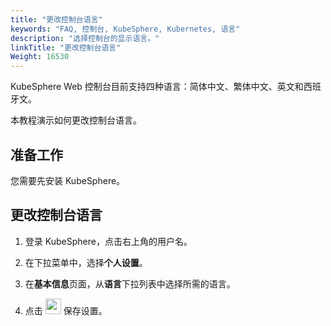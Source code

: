 ```yaml
---
title: "更改控制台语言"
keywords: "FAQ, 控制台, KubeSphere, Kubernetes, 语言"
description: "选择控制台的显示语言。"
linkTitle: "更改控制台语言"
Weight: 16530
---
```


KubeSphere Web 控制台目前支持四种语言：简体中文、繁体中文、英文和西班牙文。

本教程演示如何更改控制台语言。

## 准备工作

您需要先安装 KubeSphere。

## 更改控制台语言

1. 登录 KubeSphere，点击右上角的用户名。

2. 在下拉菜单中，选择**个人设置**。

3. 在**基本信息**页面，从**语言**下拉列表中选择所需的语言。

4. 点击 <img src="/images/docs/v3.3/zh-cn/faq/kubesphere-web-console/change-console-language/check-mark.png" width='25' /> 保存设置。